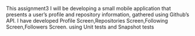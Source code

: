 This  assignment3 I will be developing a small mobile application that presents a user’s profile and repository information, gathered using Github’s API.
I have developed Profile Screen,Repositories Screen,Following Screen,Followers Screen.
using Unit tests and Snapshot tests
